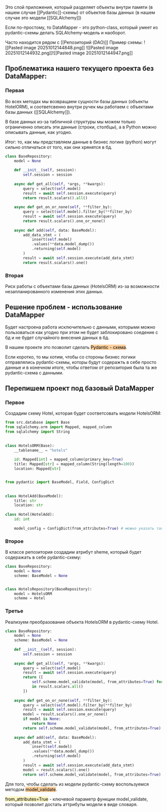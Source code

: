 Это слой приложения, который разделяет объекты внутри памяти (в нашем случае [[Pydantic]]-схемы) от объектов базы данных (в нашем случае это модели [[SQLAlchemy]])

Если по-простому, то DataMapper - это python-class, который умеет из pydantic-схемы делать SQLAlchemy-модель и наоборот.

Часто находится рядом с [[Репозиторий (DAO)]] 
Пример схемы:
![[Pasted image 20251012144848.png]]
![[Pasted image 20251012144932.png]]![[Pasted image 20251012144947.png]]
## Проблематика нашего текущего проекта без DataMapper:

### Первая
Во всех методах мы возвращаем сущности базы данных (объекты HotelORM), и соответсвенно внутри ручек мы работаем с объектами базы данных ([[SQLAlchemy]]).

В базе данных из-за табличной структуры мы можем только ограниченно описать эти данные (строки, столбцы), а в Python можно описывать данные, как угодно.

Итог: то, как мы представляем данные в бизнес логике (python) могут сильно отличаться от того, как они хрянятся в бд.
```python
class BaseRepository:  
    model = None  
  
    def __init__(self, session):  
        self.session = session  
  
    async def get_all(self, *args, **kwargs):  
        query = select(self.model)  
        result = await self.session.execute(query)  
        return result.scalars().all()  
  
    async def get_on_or_none(self, **filter_by):  
		query = select(self.model).filter_by(**filter_by)  
        result = await self.session.execute(query)  
        return result.scalars().one_or_none()  
  
    async def add(self, data: BaseModel):  
		add_data_stmt = (  
            insert(self.model)  
            .values(**data.model_dump())  
            .returning(self.model)  
        )  
        result = await self.session.execute(add_data_stmt)  
        return result.scalars().one()  
```
### Вторая
Риск работы с объектами базы данных (HotelsORM) из-за возможности незапланированного изменения этих данных.

## Решение проблем - использование DataMapper

Будет настроена работа исключительно с данными, которыми можно пользоваться как угодно при этом не будет заблокировано соедение с бд и не будет случайного внесения данных в бд.

В нашем проекте это позволит сделать <mark style="background: #FFB86CA6;">Pydantic - схема</mark>.

Если коротко, то мы хотим, чтобы со стороны бизнес логики отправлялись pydantic-схемы, которы будут содеражть в себе просто данные и в конечном итоге, чтобы ответом от репозитория была та же pydantic-схема с данными.
## Перепишем проект под базовый DataMapper

### Первое
Создадим схему Hotel, которая будет соответсовать модели HotelsORM:
```python
from src.database import Base  
from sqlalchemy.orm import Mapped, mapped_column  
from sqlalchemy import String  
  
  
class HotelsORM(Base):  
    __tablename__ = "hotels"  
  
    id: Mapped[int] = mapped_column(primary_key=True)  
    title: Mapped[str] = mapped_column(String(length=100))  
    location: Mapped[str]


from pydantic import BaseModel, Field, ConfigDict
  
  
class HotelAdd(BaseModel):  
    title: str  
    location: str  
  
class Hotel(HotelAdd):  
    id: int
    
    model_config = ConfigDict(from_attributes=True) # можно указать так, чтобы каждый раз не указывать from_attributes=True в примерах ниже, но делать так не стоит.
```
### Второе
В классе репозитория создадим атрибут sheme, который будет содеражать в себе pydantic-схему:
```python
class BaseRepository:  
    model = None  
    scheme: BaseModel = None


class HotelsRepository(BaseRepository):  
    model = HotelsORM  
    scheme = Hotel
```
### Третье 
Реализуем преобразование объекта HotelsORM в pydantic-схему Hotel.
```python
class BaseRepository:  
    model = None 
    scheme: BaseModel = None
  
    def __init__(self, session):  
        self.session = session  
  
    async def get_all(self, *args, **kwargs):  
        query = select(self.model)  
        result = await self.session.execute(query)  
        return ([
	        self.scheme.model_validate(model, from_attributes=True) for model 
	        in result.scalars.all()
        ])
  
    async def get_on_or_none(self, **filter_by):  
		query = select(self.model).filter_by(**filter_by)  
        result = await self.session.execute(query) 
        model = result.scalars().one_or_none()
        if model is None:
	        return None
	    return self.scheme.model_validate(model, from_attributes=True)
  
    async def add(self, data: BaseModel):  
		add_data_stmt = (  
            insert(self.model)  
            .values(**data.model_dump())  
            .returning(self.model)  
        )  
        result = await self.session.execute(add_data_stmt)  
        model = result.scalars().one()
        return self.scheme.model_validate(model, from_attributes=True)
```
Для того, чтобы сделать из модели pydantic-схему воспользуемся методом <mark style="background: #FFB86CA6;">model_validate</mark>.

<mark style="background: #FFF3A3A6;">from_attributes=True</mark> - ключевой параметр функции model_validate, который позволит достать аттрибуты модели в виде словаря.